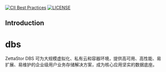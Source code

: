[![CII Best Practices](https://bestpractices.coreinfrastructure.org/projects/1486/badge)](https://bestpractices.coreinfrastructure.org/projects/1486)
[![LICENSE](https://img.shields.io/badge/licence-AGPL--3-blue.png)](https://github.com/lanewu/dbs/blob/master/LICENSE)

## Introduction
# dbs
ZettaStor DBS 可为大规模虚拟化、私有云和容器环境，提供高可用、高性能、易扩展、易维护的企业级用户业务存储解决方案，成为核心应用坚实的数据底座。
